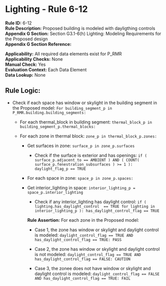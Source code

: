 
# Lighting - Rule 6-12

**Rule ID:** 6-12  
**Rule Description:** Proposed building is modeled with dayligthing controls  
**Appendix G Section:** Section G3.1-6(h) Lighting: Modeling Requirements for the Proposed design  
**Appendix G Section Reference:**  

**Applicability:** All required data elements exist for P_RMR  
**Applicability Checks:** None  
**Manual Check:** Yes  
**Evaluation Context:** Each Data Element  
**Data Lookup:** None  
## Rule Logic: 

- Check if each space has window or skylight in the building segment in the Proposed model: ```For building_segment_p in P_RMR.building.building_segments:```  

  - For each thermal_block in building segment: ```thermal_block_p in building_segment_p.thermal_blocks:```  

  - For each zone in thermal block: ```zone_p in thermal_block_p.zones:```  

    - Get surfaces in zone: ```surface_p in zone_p.surfaces```  

      - Check if the surface is exterior and has openings: ```if ( surface_p.adjacent_to == AMBIENT ) AND ( COUNT( surface_p.fenestration_subsurfaces ) >= 1 ): daylight_flag_p == TRUE```  

    -  For each space in zone: ```space_p in zone_p.spaces:```  
      - Get interior_lighting in space: ```interior_lighting_p = space_p.interior_lighting```  

        - Check if any interior_lighting has daylight control: ```if ( lighting.has_daylight_control  == TRUE for lighting in interior_lighting_p ): has_daylight_control_flag == TRUE```  

        **Rule Assertion:** For each zone in the Proposed model:  

        - Case 1, the zone has window or skylight and daylight control is modeled: ```daylight_control_flag == TRUE AND has_daylight_control_flag == TRUE: PASS```  

        - Case 2, the zone has window or skylight and daylight control is not modeled:  ```daylight_control_flag == TRUE AND has_daylight_control_flag == FALSE: CAUTION```  

        - Case 3, the zonee does not have window or skylight and daylight control is modeled: ```daylight_control_flag == FALSE AND has_daylight_control_flag == TRUE: FAIL```  
